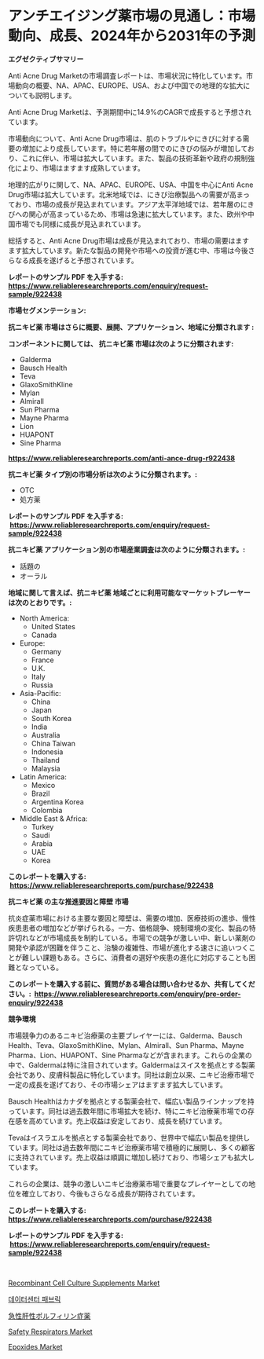 <p><h1>アンチエイジング薬市場の見通し：市場動向、成長、2024年から2031年の予測</h1></p><p><strong>エグゼクティブサマリー</strong></p>
<p><p>Anti Acne Drug Marketの市場調査レポートは、市場状況に特化しています。市場動向の概要、NA、APAC、EUROPE、USA、および中国での地理的な拡大についても説明します。</p><p>Anti Acne Drug Marketは、予測期間中に14.9%のCAGRで成長すると予想されています。</p><p>市場動向について、Anti Acne Drug市場は、肌のトラブルやにきびに対する需要の増加により成長しています。特に若年層の間でのにきびの悩みが増加しており、これに伴い、市場は拡大しています。また、製品の技術革新や政府の規制強化により、市場はますます成熟しています。</p><p>地理的広がりに関して、NA、APAC、EUROPE、USA、中国を中心にAnti Acne Drug市場は拡大しています。北米地域では、にきび治療製品への需要が高まっており、市場の成長が見込まれています。アジア太平洋地域では、若年層のにきびへの関心が高まっているため、市場は急速に拡大しています。また、欧州や中国市場でも同様に成長が見込まれています。</p><p>総括すると、Anti Acne Drug市場は成長が見込まれており、市場の需要はますます拡大しています。新たな製品の開発や市場への投資が進む中、市場は今後さらなる成長を遂げると予想されています。</p></p>
<p><strong>レポートのサンプル PDF を入手する: <a href="https://www.reliableresearchreports.com/enquiry/request-sample/922438">https://www.reliableresearchreports.com/enquiry/request-sample/922438</a></strong></p>
<p><strong>市場セグメンテーション:</strong></p>
<p><strong> 抗ニキビ薬 市場はさらに概要、展開、アプリケーション、地域に分類されます :</strong></p>
<p><strong>コンポーネントに関しては、 抗ニキビ薬 市場は次のように分類されます: &nbsp;</strong></p>
<p><ul><li>Galderma</li><li>Bausch Health</li><li>Teva</li><li>GlaxoSmithKline</li><li>Mylan</li><li>Almirall</li><li>Sun Pharma</li><li>Mayne Pharma</li><li>Lion</li><li>HUAPONT</li><li>Sine Pharma</li></ul></p>
<p><strong><a href="https://www.reliableresearchreports.com/anti-ance-drug-r922438">https://www.reliableresearchreports.com/anti-ance-drug-r922438</a></strong></p>
<p><strong> 抗ニキビ薬 タイプ別の市場分析は次のように分類されます。:</strong></p>
<p><ul><li>OTC</li><li>処方薬</li></ul></p>
<p><strong>レポートのサンプル PDF を入手する: &nbsp;<a href="https://www.reliableresearchreports.com/enquiry/request-sample/922438">https://www.reliableresearchreports.com/enquiry/request-sample/922438</a></strong></p>
<p><strong> 抗ニキビ薬 アプリケーション別の市場産業調査は次のように分類されます。:</strong></p>
<p><ul><li>話題の</li><li>オーラル</li></ul></p>
<p><strong>地域に関して言えば、抗ニキビ薬 地域ごとに利用可能なマーケットプレーヤーは次のとおりです。:</strong></p>
<p><ul>
    <li>
        North America:
        <ul>
            <li>United States</li>
            <li>Canada</li>
        </ul>
    </li>
    <li>
        Europe:
        <ul>
            <li>Germany</li>
            <li>France</li>
            <li>U.K.</li>
            <li>Italy</li>
            <li>Russia</li>
        </ul>
    </li>
    <li>
        Asia-Pacific:
        <ul>
            <li>China</li>
            <li>Japan</li>
            <li>South Korea</li>
            <li>India</li>
            <li>Australia</li>
            <li>China Taiwan</li>
            <li>Indonesia</li>
            <li>Thailand</li>
            <li>Malaysia</li>
        </ul>
    </li>
    <li>
        Latin America:
        <ul>
            <li>Mexico</li>
            <li>Brazil</li>
            <li>Argentina Korea</li>
            <li>Colombia</li>
        </ul>
    </li>
    <li>
        Middle East & Africa:
        <ul>
            <li>Turkey</li>
            <li>Saudi</li>
            <li>Arabia</li>
            <li>UAE</li>
            <li>Korea</li>
        </ul>
    </li>
    </ul></p>
<p><strong>このレポートを購入する: &nbsp;<a href="https://www.reliableresearchreports.com/purchase/922438">https://www.reliableresearchreports.com/purchase/922438</a></strong></p>
<p><strong>抗ニキビ薬 の主な推進要因と障壁 市場</strong></p>
<p><p>抗炎症薬市場における主要な要因と障壁は、需要の増加、医療技術の進歩、慢性疾患患者の増加などが挙げられる。一方、価格競争、規制環境の変化、製品の特許切れなどが市場成長を制約している。市場での競争が激しい中、新しい薬剤の開発や承認が困難を伴うこと、治験の複雑性、市場が進化する速さに追いつくことが難しい課題もある。さらに、消費者の選好や疾患の進化に対応することも困難となっている。</p></p>
<p><strong>このレポートを購入する前に、質問がある場合は問い合わせるか、共有してください。:&nbsp; <a href="https://www.reliableresearchreports.com/enquiry/pre-order-enquiry/922438">https://www.reliableresearchreports.com/enquiry/pre-order-enquiry/922438</a></strong></p>
<p><strong>競争環境</strong></p>
<p><p>市場競争力のあるニキビ治療薬の主要プレイヤーには、Galderma、Bausch Health、Teva、GlaxoSmithKline、Mylan、Almirall、Sun Pharma、Mayne Pharma、Lion、HUAPONT、Sine Pharmaなどが含まれます。これらの企業の中で、Galdermaは特に注目されています。Galdermaはスイスを拠点とする製薬会社であり、皮膚科製品に特化しています。同社は創立以来、ニキビ治療市場で一定の成長を遂げており、その市場シェアはますます拡大しています。</p><p>Bausch Healthはカナダを拠点とする製薬会社で、幅広い製品ラインナップを持っています。同社は過去数年間に市場拡大を続け、特にニキビ治療薬市場での存在感を高めています。売上収益は安定しており、成長を続けています。</p><p>Tevaはイスラエルを拠点とする製薬会社であり、世界中で幅広い製品を提供しています。同社は過去数年間にニキビ治療薬市場で積極的に展開し、多くの顧客に支持されています。売上収益は順調に増加し続けており、市場シェアも拡大しています。</p><p>これらの企業は、競争の激しいニキビ治療薬市場で重要なプレイヤーとしての地位を確立しており、今後もさらなる成長が期待されています。</p></p>
<p><strong>このレポートを購入する: &nbsp; <a href="https://www.reliableresearchreports.com/purchase/922438">https://www.reliableresearchreports.com/purchase/922438</a></strong></p>
<p><strong>レポートのサンプル PDF を入手する: &nbsp;<a href="https://www.reliableresearchreports.com/enquiry/request-sample/922438">https://www.reliableresearchreports.com/enquiry/request-sample/922438</a></strong><strong></strong></p>
<p>&nbsp;</p>
<p><p><a href="https://github.com/seekum/Market-Research-Report-List-2/blob/main/recombinant-cell-culture-supplements-market.md">Recombinant Cell Culture Supplements Market</a></p><p><a href="https://github.com/durgin521/Market-Research-Report-List-1/blob/main/121093275218.md">데이터센터 패브릭</a></p><p><a href="https://github.com/bevdtkn4419963/Market-Research-Report-List-2/blob/main/823423780836.md">急性肝性ポルフィリン症薬</a></p><p><a href="https://issuu.com/reportprime-2/docs/safety-respirators-market-size-2030.pptx">Safety Respirators Market</a></p><p><a href="https://www.linkedin.com/pulse/epoxides-market-research-report-forecasted-period-from-2024-r2eqf">Epoxides Market</a></p></p>